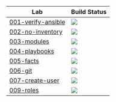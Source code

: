 | Lab                                           | Build Status                                                                                                                                                                                             |
| --------------------------------------------- | -------------------------------------------------------------------------------------------------------------------------------------------------------------------------------------------------------- |
| [001-verify-ansible](Labs/001-verify-ansible) | <a href=https://github.com/nirgeier/AnsibleLabs/actions/workflows/001-verify-ansible.yaml> <img src="https://github.com/nirgeier/AnsibleLabs/actions/workflows/001-verify-ansible.yaml/badge.svg">  </a> |
| [002-no-inventory](Labs/002-no-inventory)     | <a href=https://github.com/nirgeier/AnsibleLabs/actions/workflows/002-no-inventory.yaml> <img src="https://github.com/nirgeier/AnsibleLabs/actions/workflows/002-no-inventory.yaml/badge.svg">  </a>     |
| [003-modules](Labs/003-modules)               | <a href=https://github.com/nirgeier/AnsibleLabs/actions/workflows/003-modules.yaml> <img src="https://github.com/nirgeier/AnsibleLabs/actions/workflows/003-modules.yaml/badge.svg">  </a>               |
| [004-playbooks](Labs/004-playbooks)           | <a href=https://github.com/nirgeier/AnsibleLabs/actions/workflows/004-playbooks.yaml> <img src="https://github.com/nirgeier/AnsibleLabs/actions/workflows/004-playbooks.yaml/badge.svg">  </a>           |
| [005-facts](Labs/005-facts)                   | <a href=https://github.com/nirgeier/AnsibleLabs/actions/workflows/005-facts.yaml> <img src="https://github.com/nirgeier/AnsibleLabs/actions/workflows/005-facts.yaml/badge.svg">  </a>                   |
| [006-git](Labs/006-git)                       | <a href=https://github.com/nirgeier/AnsibleLabs/actions/workflows/006-git.yaml> <img src="https://github.com/nirgeier/AnsibleLabs/actions/workflows/006-git.yaml/badge.svg">  </a>                       |
| [007-create-user](Labs/007-create-user)       | <a href=https://github.com/nirgeier/AnsibleLabs/actions/workflows/007-create-user.yaml> <img src="https://github.com/nirgeier/AnsibleLabs/actions/workflows/007-create-user.yaml/badge.svg">  </a>       |
| [009-roles](Labs/009-roles)                   | <a href=https://github.com/nirgeier/AnsibleLabs/actions/workflows/009-roles.yaml> <img src="https://github.com/nirgeier/AnsibleLabs/actions/workflows/009-roles.yaml/badge.svg">  </a>                   |
